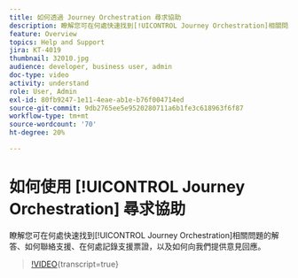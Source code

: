 ```yaml
---
title: 如何透過 Journey Orchestration 尋求協助
description: 瞭解您可在何處快速找到[!UICONTROL Journey Orchestration]相關問題的解答、如何聯絡支援、在何處記錄支援票證，以及如何向我們提供意見回應。
feature: Overview
topics: Help and Support
jira: KT-4019
thumbnail: 32010.jpg
audience: developer, business user, admin
doc-type: video
activity: understand
role: User, Admin
exl-id: 80fb9247-1e11-4eae-ab1e-b76f004714ed
source-git-commit: 9db2765ee5e9520280711a6b1fe3c618963f6f87
workflow-type: tm+mt
source-wordcount: '70'
ht-degree: 20%

---
```


# 如何使用 [!UICONTROL Journey Orchestration] 尋求協助

瞭解您可在何處快速找到[!UICONTROL Journey Orchestration]相關問題的解答、如何聯絡支援、在何處記錄支援票證，以及如何向我們提供意見回應。

>[!VIDEO](https://video.tv.adobe.com/v/32010?learn=on){transcript=true}
